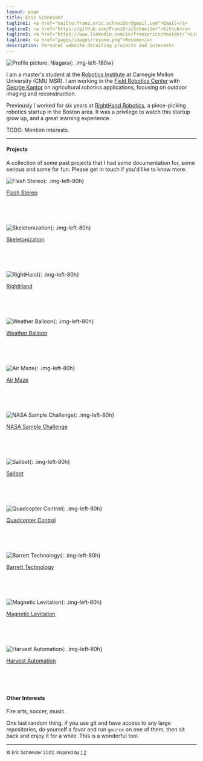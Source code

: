 ```yaml
---
layout: page
title: Eric Schneider
tagline1: <a href="mailto:franz.eric.schneider@gmail.com">Email</a>
tagline2: <a href="https://github.com/FranzEricSchneider">Github</a>
tagline3: <a href="https://www.linkedin.com/in/franzericschneider/">LinkedIn</a>
tagline4: <a href="pages/images/resume.png">Resume</a>
description: Personal website detailing projects and interests
---
```


<!-- TODO: Update my resume! -->

![Profile picture, Niagara](pages/images/headshot.jpg){: .img-left-180w}

I am a master's student at the [Robotics Institute](https://www.ri.cmu.edu/) at Carnegie Mellon University (CMU MSR). I am working in the [Field Robotics Center](https://frc.ri.cmu.edu/) with [George Kantor](https://www.ri.cmu.edu/ri-faculty/george-a-kantor/) on agricultural robotics applications, focusing on outdoor imaging and reconstruction.

Previously I worked for six years at [RightHand Robotics](https://www.righthandrobotics.com/), a piece-picking robotics startup in the Boston area. It was a privilege to watch this startup grow up, and a great learning experience.

TODO: Mention interests.

---

#### Projects

A collection of some past projects that I had some documentation for, some serious and some for fun. Please get in touch if you'd like to know more.


<!-- TODO: Go through HDD and update all these with more pictures! -->


![Flash Stereo](pages/images/tree-stereo.jpg){: .img-left-80h}

[Flash Stereo](pages/flash-noflash.html)

&nbsp;

&nbsp;



![Skeletonization](pages/images/vinecloud.jpg){: .img-left-80h}

[Skeletonization](pages/skeletonization.html)

&nbsp;

&nbsp;



![RightHand](pages/images/vinecloud.jpg){: .img-left-80h}

[RightHand](pages/righthand.html)

&nbsp;

&nbsp;



<!-- Draft 1 done -->
![Weather Balloon](pages/images/balloon4.JPG){: .img-left-80h}

[Weather Balloon](pages/weather-balloon.html)

&nbsp;

&nbsp;



![Air Maze](pages/images/vinecloud.jpg){: .img-left-80h}

[Air Maze](pages/airmaze.html)

&nbsp;

&nbsp;



![NASA Sample Challenge](pages/images/vinecloud.jpg){: .img-left-80h}

[NASA Sample Challenge](pages/nasa-challenge.html)

&nbsp;

&nbsp;



![Sailbot](pages/images/vinecloud.jpg){: .img-left-80h}

[Sailbot](pages/sailbot.html)

&nbsp;

&nbsp;



![Quadcopter Control](pages/images/scope2.jpg){: .img-left-80h}

[Quadcopter Control](pages/quadcopters.html)

&nbsp;

&nbsp;



![Barrett Technology](pages/images/vinecloud.jpg){: .img-left-80h}

[Barrett Technology](pages/barrett.html)

&nbsp;

&nbsp;



![Magnetic Levitation](pages/images/vinecloud.jpg){: .img-left-80h}

[Magnetic Levitation](pages/maglev.html)

&nbsp;

&nbsp;



![Harvest Automation](pages/images/vinecloud.jpg){: .img-left-80h}

[Harvest Automation](pages/harvest.html)

&nbsp;

&nbsp;



#### Other Interests

Fire arts, soccer, music.

One last random thing, if you use git and have access to any large repositories, do yourself a favor and run `gource` on one of them, then sit back and enjoy it for a while. This is a wonderful tool.

---

<sub>&copy; Eric Schneider 2022, inspired by [1](https://github.com/kbroman/simple_site) [2](https://shivamduggal4.github.io/)</sub>